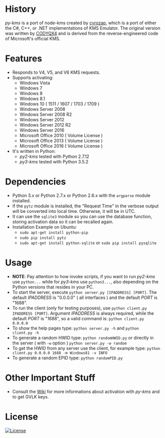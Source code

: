 # History
_py-kms_ is a port of node-kms created by [cyrozap](http://forums.mydigitallife.info/members/183074-markedsword), which is a port of either the C#, C++, or .NET implementations of KMS Emulator. The original version was written by [CODYQX4](http://forums.mydigitallife.info/members/89933-CODYQX4) and is derived from the reverse-engineered code of Microsoft's official KMS.
 
# Features
- Responds to V4, V5, and V6 KMS requests.
- Supports activating:
	- Windows Vista 
	- Windows 7 
	- Windows 8
	- Windows 8.1
	- Windows 10 ( 1511 / 1607 / 1703 / 1709 )
	- Windows Server 2008
	- Windows Server 2008 R2
	- Windows Server 2012
	- Windows Server 2012 R2
	- Windows Server 2016
	- Microsoft Office 2010 ( Volume License )
	- Microsoft Office 2013 ( Volume License )
	- Microsoft Office 2016 ( Volume License )
- It's written in Python:
	- _py2-kms_ tested with Python 2.7.12 
	- _py3-kms_ tested with Python 3.5.2

# Dependencies
- Python 3.x or Python 2.7.x or Python 2.6.x with the ```argparse``` module installed.
- If the ```pytz``` module is installed, the "Request Time" in the verbose output will be converted into local time. Otherwise, it will be in UTC.
- It can use the ```sqlite3``` module so you can use the database function, storing activation data so it can be recalled again. 
- Installation Example on Ubuntu:
	- ```sudo apt-get install python-pip```
	- ```sudo pip install pytz```
	- ```sudo apt-get install python-sqlite``` or ```sudo pip install pysqlite```

# Usage
- __NOTE__: Pay attention to how invoke scripts, if you want to run _py2-kms_ use ```python...``` while for _py3-kms_ use ```python3...```, also depending on the Python versions that resides in your PC.
- To start the server, execute ```python server.py [IPADDRESS] [PORT]```.
  The default _IPADDRESS_ is "0.0.0.0" ( all interfaces ) and the default _PORT_ is "1688".
- To run the client (only for testing purposes), use ```python client.py IPADDRESS [PORT]```. 
Argument _IPADDRESS_ is always required, while the default _PORT_ is "1688", so a valid command is: ```python client.py 0.0.0.0```
- To show the help pages type: ```python server.py -h``` and ```python client.py -h```
- To generate a random HWID type: ```python randomHWID.py``` or directly in the server ( with ```-w``` option ) ```python server.py -w random```
- To get the HWID from any server use the client, for example type: ```python client.py 0.0.0.0 1688 -m Windows81 -v INFO``` 
- To generate a random EPID type: ```python randomPID.py```

# Other Important Stuff
- Consult the [Wiki](https://github.com/SystemRage/py-kms/wiki) for more informations about activation with _py-kms_ and to get GVLK keys.

# License
   [![License](https://img.shields.io/badge/license-unlicense-lightgray.svg)](https://github.com/SystemRage/py-kms/blob/master/LICENSE)

